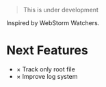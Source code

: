 > This is under development

Inspired by WebStorm Watchers.

# Next Features
- × Track only root file
- × Improve log system